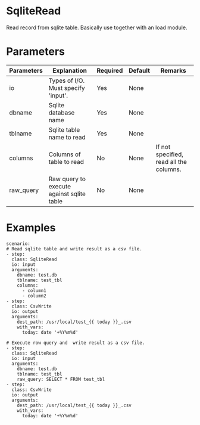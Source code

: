 # SqliteRead
Read record from sqlite table. Basically use together with an load module.

# Parameters
|Parameters|Explanation|Required|Default|Remarks|
|----------|-----------|--------|-------|-------|
|io|Types of I/O. Must specify 'input'.|Yes|None||
|dbname|Sqlite database name|Yes|None||
|tblname|Sqlite table name to read|Yes|None||
|columns|Columns of table to read|No|None|If not specified, read all the columns.|
|raw_query|Raw query to execute against sqlite table|No|None||

# Examples
```
scenario:
# Read sqlite table and write result as a csv file.
- step:
  class: SqliteRead
  io: input
  arguments:
    dbname: test.db
    tblname: test_tbl
    columns:
      - column1
      - column2
- step:
  class: CsvWrite
  io: output
  arguments:
    dest_path: /usr/local/test_{{ today }}_.csv
    with_vars:
      today: date '+%Y%m%d'

# Execute row query and  write result as a csv file.
- step:
  class: SqliteRead
  io: input
  arguments:
    dbname: test.db
    tblname: test_tbl
    raw_query: SELECT * FROM test_tbl
- step:
  class: CsvWrite
  io: output
  arguments:
    dest_path: /usr/local/test_{{ today }}_.csv
    with_vars:
      today: date '+%Y%m%d'
```
